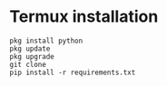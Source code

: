 # Termux installation
```
pkg install python
pkg update
pkg upgrade
git clone 
pip install -r requirements.txt
```
